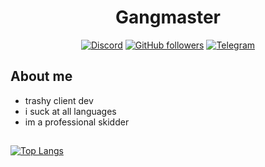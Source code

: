 <h1 align="center">Gangmaster</h1>
<p align="center">
  <a href="https://discord.gg/gangsquadz"><img alt="Discord" src="https://img.shields.io/badge/Discord-server-%2326A5E4?style=flat-square&logo=discord"></a>
  <a href="https://github.com/gangmaster-dev/gangmaster-dev"><img alt="GitHub followers" src="https://img.shields.io/github/followers/gangmaster-dev?label=Github&style=flat-square&logo=github"></a>
  <a href="https://t.me/gangmasterdev"><img alt="Telegram" src="https://img.shields.io/badge/Telegram-chat-%2326A5E4?style=flat-square&logo=telegram"></a>
  
  
## About me
* trashy client dev
* i suck at all languages
* im a professional skidder

##

[![Top Langs](https://github-readme-stats.vercel.app/api/top-langs/?username=gangmaster-dev&layout=compact&theme=omni)]()
  
<!---
gangmaster-dev/gangmaster-dev is a ✨ special ✨ repository because its `README.md` (this file) appears on your GitHub profile.
You can click the Preview link to take a look at your changes.
--->
